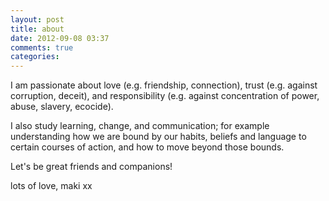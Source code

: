 ```yaml
---
layout: post
title: about
date: 2012-09-08 03:37
comments: true
categories: 
---
```


I am passionate about love (e.g. friendship, connection), trust (e.g. against corruption, deceit), and responsibility (e.g. against concentration of power, abuse, slavery, ecocide).

I also study learning, change, and communication; for example understanding how we are bound by our habits, beliefs and language to certain courses of action, and how to move beyond those bounds.

Let's be great friends and companions!

lots of love, maki xx
